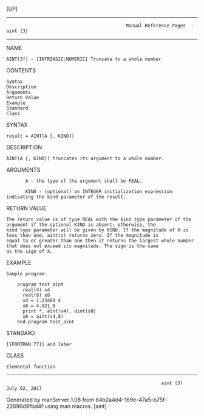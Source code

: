 [UP]

-----------------------------------------------------------------------------------------------------------------------------------
                                                Manual Reference Pages  - aint (3)
-----------------------------------------------------------------------------------------------------------------------------------
                                                                 
NAME

    AINT(3f) - [INTRINSIC:NUMERIC] Truncate to a whole number

CONTENTS

    Syntax
    Description
    Arguments
    Return Value
    Example
    Standard
    Class

SYNTAX

    result = AINT(A [, KIND])

DESCRIPTION

    AINT(A [, KIND]) truncates its argument to a whole number.

ARGUMENTS

           A - the type of the argument shall be REAL.

           KIND - (optional) an INTEGER initialization expression indicating the kind parameter of the result.

RETURN VALUE

    The return value is of type REAL with the kind type parameter of the argument if the optional KIND is absent; otherwise, the
    kind type parameter will be given by KIND. If the magnitude of X is less than one, aint(x) returns zero. If the magnitude is
    equal to or greater than one then it returns the largest whole number that does not exceed its magnitude. The sign is the same
    as the sign of X.

EXAMPLE

    Sample program:

        program test_aint
          real(4) x4
          real(8) x8
          x4 = 1.234E0_4
          x8 = 4.321_8
          print *, aint(x4), dint(x8)
          x8 = aint(x4,8)
        end program test_aint



STANDARD

    [[FORTRAN 77]] and later

CLASS

    Elemental function

-----------------------------------------------------------------------------------------------------------------------------------

                                                             aint (3)                                                 July 02, 2017

Generated by manServer 1.08 from 64b2a4d4-169e-47a5-b75f-22696d9fbd4f using man macros.
                                                              [aint]
